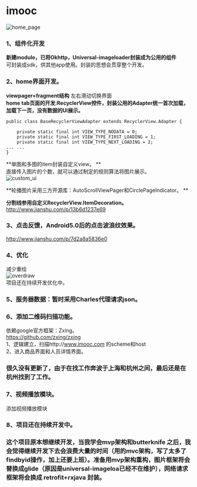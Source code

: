 # imooc
![home_page](https://cloud.githubusercontent.com/assets/19148112/24736050/7473d40a-1ab8-11e7-9314-945b02cf0493.jpg)  </br>

### 1、组件化开发  
**新建module，已将Okhttp，Universal-imageloader封装成为公用的组件**    </br>
可封装成sdk，供其他app使用。封装的思想会贯穿整个开发。

### 2、home界面开发。 </br>

**viewpager+fragment结构**   左右滑动切换界面   </br>
**home tab页面的开发:RecyclerView控件，封装公用的Adapter统一首次加载，加载下一页，没有数据的UI展示。**     </br>
```
public class BaseRecyclerViewAdapter extends RecyclerView.Adapter {

    private static final int VIEW_TYPE_NODATA = 0;
    private static final int VIEW_TYPE_FIRST_LOADING = 1;
    private static final int VIEW_TYPE_NEXT_LOADING = 2;
... ...
}
```
**单图和多图的item封装自定义view。  **</br>
直接传入图片的个数，就可以通过制定的规则算法将图片展示。   </br>
![custom_ui](https://cloud.githubusercontent.com/assets/19148112/24736734/67782194-1abc-11e7-8edf-bf196ebed2cc.png)  </br>

**轮播图片采用三方开源库：AutoScrollViewPager和CirclePageIndicator。 ** </br>

**分割线参用自定义RecyclerView.ItemDecoration。**  </br>
http://www.jianshu.com/p/13b6d1237e69

### 3、点击反馈，Android5.0后的点击波浪纹效果。 </br>
http://www.jianshu.com/p/7d2a8a5836e0

### 4、优化  </br>
减少重绘  </br>
![overdraw](https://cloud.githubusercontent.com/assets/19148112/24737072/a077d514-1abe-11e7-9595-dcdfa5bd9fc1.png)  </br>
项目还在持续开发优化中。  </br>
### 5、服务器数据：暂时采用Charles代理请求json。  </br>
### 6、添加二维码扫描功能。 </br>
依赖google官方框架：Zxing。  </br>
https://github.com/zxing/zxing  </br>
1、逻辑建立，扫描http://www.imooc.com 的scheme和host  </br>
2、进入商品界面和人员详情界面。  </br>
### 很久没有更新了，由于在找工作奔波于上海和杭州之间，最后还是在杭州找到了工作。
### 7、视频播放模块。</br>
添加视频播放模块
### 8、项目还在持续开发中。</br>  
### 这个项目原本想继续开发，当我学会mvp架构和butterknife 之后，我会觉得继续开发下去会浪费大量的时间（用的mvc架构，写了太多了findbyid操作，加上还要上班）。准备用mvp架构重构，图片框架将会替换成glide（原因是universal-imageloa已经不在维护），网络请求框架将会换成 retrofit+rxjava 封装。

